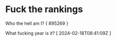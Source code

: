 # Fuck the rankings

Who the hell am I?
{ 895269 }

What fucking year is it?
[ 2024-02-18T08:41:09Z ]
